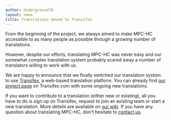 ```yaml
---
author: Underground78
layout: news
title: Translations moved to Transifex
---
```


From the beginning of the project, we always aimed to make MPC-HC accessible to as many people as possible through
a growing number of translations.

<!--more-->

However, despite our efforts, translating MPC-HC was never easy and our somewhat
complex translation system probably scared away a number of translators willing to work with us.

We are happy to announce that we finally switched our translation system to use [Transifex](https://www.transifex.com),
a web-based translation platform. You can already find [our project page](https://www.transifex.com/projects/p/mpc-hc)
on Transifex.com with some ongoing new translations.

If you want to contribute to a translation (either new or existing), all you have to do is sign up on Transifex, request
to join an existing team or start a new translation. More details are available on [our wiki](https://trac.mpc-hc.org/wiki/Translations).
If you have any question about translating MPC-HC, don't hesitate to [contact us](/contact-us/).
